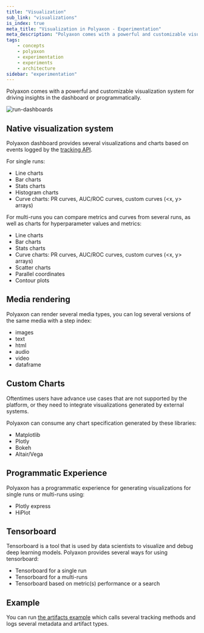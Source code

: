 ```yaml
---
title: "Visualization"
sub_link: "visualizations"
is_index: true
meta_title: "Visualization in Polyaxon - Experimentation"
meta_description: "Polyaxon comes with a powerful and customizable visualization system for driving visualization in the dashboard or programmatically."
tags:
    - concepts
    - polyaxon
    - experimentation
    - experiments
    - architecture
sidebar: "experimentation"
---
```


Polyaxon comes with a powerful and customizable visualization system for driving insights in the dashboard or programmatically.

![run-dashboards](../../../../content/images/dashboard/runs/dashboards.png)

## Native visualization system

Polyaxon dashboard provides several visualizations and charts based on events logged by the [tracking API](/docs/experimentation/tracking/).

For single runs:

 * Line charts
 * Bar charts
 * Stats charts
 * Histogram charts
 * Curve charts: PR curves, AUC/ROC curves, custom curves (<x, y> arrays)

For multi-runs you can compare metrics and curves from several runs, as well as charts for hyperparameter values and metrics:

 * Line charts
 * Bar charts
 * Stats charts
 * Curve charts: PR curves, AUC/ROC curves, custom curves (<x, y> arrays)
 * Scatter charts
 * Parallel coordinates
 * Contour plots

## Media rendering

Polyaxon can render several media types, you can log several versions of the same media with a step index:

 * images
 * text
 * html
 * audio
 * video
 * dataframe

## Custom Charts

Oftentimes users have advance use cases that are not supported by the platform, or they need to integrate visualizations generated by external systems.

Polyaxon can consume any chart specification generated by these libraries:

 * Matplotlib
 * Plotly
 * Bokeh
 * Altair/Vega

## Programmatic Experience

Polyaxon has a programmatic experience for generating visualizations for single runs or multi-runs using:

 * Plotly express
 * HiPlot

## Tensorboard

Tensorboard is a tool that is used by data scientists to visualize and debug deep learning models. Polyaxon provides several ways for using tensorboard:

 * Tensorboard for a single run
 * Tensorboard for a multi-runs
 * Tensorboard based on metric(s) performance or a search


## Example

You can run [the artifacts example](https://github.com/polyaxon/polyaxon-examples/tree/master/in_cluster/artifacts) which calls several tracking methods and logs several metadata and artifact types.
